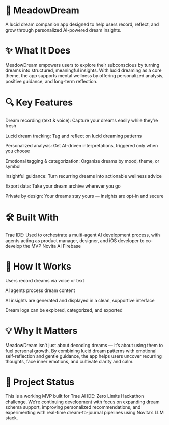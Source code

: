 # 🌿 MeadowDream
A lucid dream companion app designed to help users record, reflect, and grow through personalized AI-powered dream insights.

# ✨ What It Does
MeadowDream empowers users to explore their subconscious by turning dreams into structured, meaningful insights. With lucid dreaming as a core theme, the app supports mental wellness by offering personalized analysis, positive guidance, and long-term reflection.

# 🔍 Key Features
Dream recording (text & voice): Capture your dreams easily while they’re fresh

Lucid dream tracking: Tag and reflect on lucid dreaming patterns

Personalized analysis: Get AI-driven interpretations, triggered only when you choose

Emotional tagging & categorization: Organize dreams by mood, theme, or symbol

Insightful guidance: Turn recurring dreams into actionable wellness advice

Export data: Take your dream archive wherever you go

Private by design: Your dreams stay yours — insights are opt-in and secure


# 🛠️ Built With

Trae IDE: Used to orchestrate a multi-agent AI development process, with agents acting as product manager, designer, and iOS developer to co-develop the MVP
Novita AI
Firebase


# 🧪 How It Works
Users record dreams via voice or text

AI agents process dream content

AI insights are generated and displayed in a clean, supportive interface

Dream logs can be explored, categorized, and exported

# 💡 Why It Matters
MeadowDream isn’t just about decoding dreams — it’s about using them to fuel personal growth. By combining lucid dream patterns with emotional self-reflection and gentle guidance, the app helps users uncover recurring thoughts, face inner emotions, and cultivate clarity and calm.

# 🏁 Project Status
This is a working MVP built for Trae AI IDE: Zero Limits Hackathon challenge. We’re continuing development with focus on expanding dream schema support, improving personalized recommendations, and experimenting with real-time dream-to-journal pipelines using Novita’s LLM stack.
